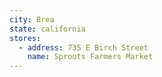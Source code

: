 ```yaml
---
city: Brea
state: california
stores:
  - address: 735 E Birch Street
    name: Sprouts Farmers Market
---
```

